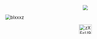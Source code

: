 <p align="center">
  <img src="https://readme-typing-svg.herokuapp.com?color=%23000000&size=25&lines=Welcome;urifrom.xyz" />
</p>
<p align="left"> <img src="https://komarev.com/ghpvc/?username=blxxxz&label=Profile%20Views&color=f2f2f2&style=flat" alt="blxxxz" /> </p>

<p align="center">
<a href="https://discord.gg/zXFsU935HD" target="blank"><img align="center" src="https://cdn.jsdelivr.net/npm/simple-icons@v3/icons/discord.svg" alt="zXFsU935HD" height="30" width="40" /></a>
</p>
